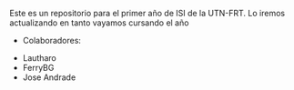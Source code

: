 Este es un repositorio para el primer año de ISI de la UTN-FRT. Lo iremos actualizando en tanto vayamos cursando el año
- Colaboradores:
* Lautharo
* FerryBG
* Jose Andrade
